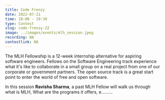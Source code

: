 ```yaml
---
title: Code Frenzy
date: 2022-07-21
time: 18:00 - 19:30
type: Contest
slug: code-frenzy-22
image: ../images/events/mlh_session.jpeg
recording: NA
contestlink: NA
---
```


The MLH Fellowship is a 12-week internship alternative for aspiring software engineers. Fellows on the Software Engineering track experience what it's like to collaborate in a small group on a real project from one of our corporate or government partners. The open source track is a great start point to enter the world of free and open software.

In this session **Ravisha Sharma**, a past MLH Fellow will walk us through what is MLH, What are the programs it offers, e.........
